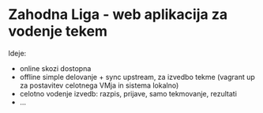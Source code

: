 # Zahodna Liga - web aplikacija za vodenje tekem

Ideje:
- online skozi dostopna
- offline simple delovanje + sync upstream, za izvedbo tekme (vagrant up za postavitev celotnega VMja in sistema lokalno)
- celotno vodenje izvedb: razpis, prijave, samo tekmovanje, rezultati
- ...

